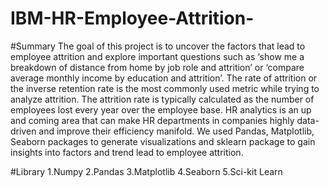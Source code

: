 # IBM-HR-Employee-Attrition-

#Summary 
The goal of this project is to uncover the factors that lead to employee attrition and explore important questions such as ‘show me a breakdown of distance from home by job role and attrition’ or ‘compare average monthly income by education and attrition’. The rate of attrition or the inverse retention rate is the most commonly used metric while trying to analyze attrition. The attrition rate is typically calculated as the number of employees lost every year over the employee base. HR analytics is an up and coming area that can make HR departments in companies highly data-driven and improve their efficiency manifold. We used Pandas, Matplotlib, Seaborn packages to generate visualizations and sklearn package to gain insights into factors and trend lead to employee attrition.

#Library 
1.Numpy
2.Pandas
3.Matplotlib
4.Seaborn
5.Sci-kit Learn

